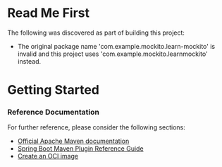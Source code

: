 # Read Me First
The following was discovered as part of building this project:

* The original package name 'com.example.mockito.learn-mockito' is invalid and this project uses 'com.example.mockito.learnmockito' instead.

# Getting Started

### Reference Documentation
For further reference, please consider the following sections:

* [Official Apache Maven documentation](https://maven.apache.org/guides/index.html)
* [Spring Boot Maven Plugin Reference Guide](https://docs.spring.io/spring-boot/docs/3.3.0-M1/maven-plugin/reference/html/)
* [Create an OCI image](https://docs.spring.io/spring-boot/docs/3.3.0-M1/maven-plugin/reference/html/#build-image)

